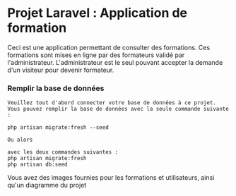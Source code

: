 <h1>
    Projet Laravel : Application de formation
</h1>

<p>
    Ceci est une application permettant de consulter des formations.
    Ces formations sont mises en ligne par des formateurs validé par l'administrateur.
    L'administrateur est le seul pouvant accepter la demande d'un visiteur pour devenir formateur.
</p>

<p>
    <h3> Remplir la base de données </h3>

    Veuillez tout d'abord connecter votre base de données à ce projet.
    Vous pouvez remplir la base de données avec la seule commande suivante :
    
    php artisan migrate:fresh --seed

    Ou alors

    avec les deux commandes suivantes :
    php artisan migrate:fresh
    php artisan db:seed
</p>

<p>
    Vous avez des images fournies pour les formations et utilisateurs, ainsi qu'un diagramme du projet
</p>